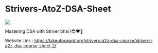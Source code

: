 # Strivers-AtoZ-DSA-Sheet
<p>
  <img src = "https://img.youtube.com/vi/rHn9af16O_E/maxresdefault.jpg" />
</p>
Mastering DSA with Striver bhai !😎❤️‍🔥

Website Link : https://takeuforward.org/strivers-a2z-dsa-course/strivers-a2z-dsa-course-sheet-2/
